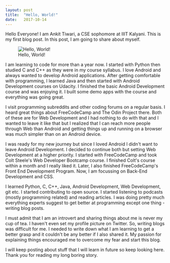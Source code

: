 ```yaml
---
layout: post
title:  "Hello, World!"
date:   2017-10-14
---
```


<p class="intro"><span class="dropcap">H</span>ello Everyone! I am Ankit Tiwari, a CSE sophomore at IIIT Kalyani. This is my first blog post. In this post, I am going to share about myself.</p>

<figure>
	<img src="{{ '/assets/img/posts/hello-world.jpg' | prepend: site.baseurl }}" alt="Hello, World!"> 
	<figcaption>Hello, World!</figcaption>
</figure>

I am learning to code for more than a year now. I started with Python then studied C and C++ as they were in my course syllabus. I love Android and always wanted to develop Android applications. After getting comfortable with programming, I learned Java and then started with Android Development courses on Udacity. I finished the basic Android Development course and was enjoying it. I built some demo apps with the course and everything was going great.

I visit programming subreddits and other coding forums on a regular basis. I heard great things about FreeCodeCamp and The Odin Project there. Both of these are for Web Development and I had nothing to do with that and I wanted to leave it like that but I realized that I can reach more people through Web than Android and getting things up and running on a browser was much simpler than on an Android device.

I was ready for my new journey but since I loved Android I didn't want to leave Android Development. I decided to continue both but setting Web Development at a higher priority. I started with FreeCodeCamp and took Colt Steele's Web Developer Bootcamp course. I finished Colt's course within a month and I really liked it. Later, I also finished FreeCodeCamp's Front End Development Program. Now, I am focussing on Back-End Development and CSS.

I learned Python, C, C++, Java, Android Development, Web Development, git etc. I started contributing to open source. I started listening to podcasts (mostly programming related) and reading articles. I was doing pretty much everything experts suggest to get better at programming except one thing - writing blog posts.

I must admit that I am an introvert and sharing things about me is never my cup of tea. I haven't even set my profile picture on Twitter. So, writing blogs was difficult for me. I needed to write down what I am learning to get a better grasp and it couldn't be any better if I also shared it. My passion for explaining things encouraged me to overcome my fear and start this blog.

I will keep posting about stuff that I will learn in future so keep looking here. Thank you for reading my long boring story.
